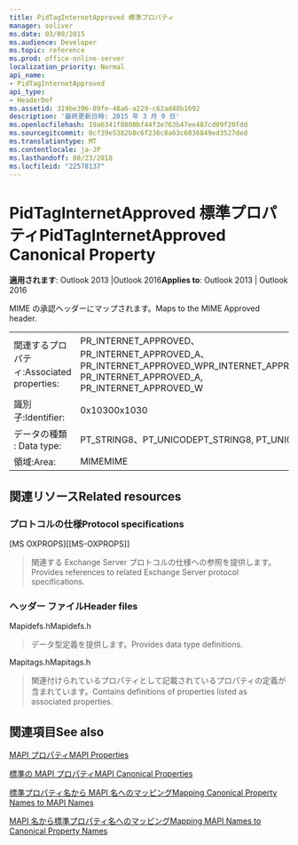 ```yaml
---
title: PidTagInternetApproved 標準プロパティ
manager: soliver
ms.date: 03/09/2015
ms.audience: Developer
ms.topic: reference
ms.prod: office-online-server
localization_priority: Normal
api_name:
- PidTagInternetApproved
api_type:
- HeaderDef
ms.assetid: 319be396-89fe-48a6-a229-c62ad48b1692
description: '最終更新日時: 2015 年 3 月 9 日'
ms.openlocfilehash: 19a6341f8800bf44f3e763b47ee487cd09f20fdd
ms.sourcegitcommit: 0cf39e5382b8c6f236c8a63c6036849ed3527ded
ms.translationtype: MT
ms.contentlocale: ja-JP
ms.lasthandoff: 08/23/2018
ms.locfileid: "22578137"
---
```

# <a name="pidtaginternetapproved-canonical-property"></a><span data-ttu-id="54779-103">PidTagInternetApproved 標準プロパティ</span><span class="sxs-lookup"><span data-stu-id="54779-103">PidTagInternetApproved Canonical Property</span></span>

  
  
<span data-ttu-id="54779-104">**適用されます**: Outlook 2013 |Outlook 2016</span><span class="sxs-lookup"><span data-stu-id="54779-104">**Applies to**: Outlook 2013 | Outlook 2016</span></span> 
  
<span data-ttu-id="54779-105">MIME の承認ヘッダーにマップされます。</span><span class="sxs-lookup"><span data-stu-id="54779-105">Maps to the MIME Approved header.</span></span>
  
|||
|:-----|:-----|
|<span data-ttu-id="54779-106">関連するプロパティ:</span><span class="sxs-lookup"><span data-stu-id="54779-106">Associated properties:</span></span>  <br/> |<span data-ttu-id="54779-107">PR_INTERNET_APPROVED、PR_INTERNET_APPROVED_A、PR_INTERNET_APPROVED_W</span><span class="sxs-lookup"><span data-stu-id="54779-107">PR_INTERNET_APPROVED, PR_INTERNET_APPROVED_A, PR_INTERNET_APPROVED_W</span></span>  <br/> |
|<span data-ttu-id="54779-108">識別子:</span><span class="sxs-lookup"><span data-stu-id="54779-108">Identifier:</span></span>  <br/> |<span data-ttu-id="54779-109">0x1030</span><span class="sxs-lookup"><span data-stu-id="54779-109">0x1030</span></span>  <br/> |
|<span data-ttu-id="54779-110">データの種類 : </span><span class="sxs-lookup"><span data-stu-id="54779-110">Data type:</span></span>  <br/> |<span data-ttu-id="54779-111">PT_STRING8、PT_UNICODE</span><span class="sxs-lookup"><span data-stu-id="54779-111">PT_STRING8, PT_UNICODE</span></span>  <br/> |
|<span data-ttu-id="54779-112">領域:</span><span class="sxs-lookup"><span data-stu-id="54779-112">Area:</span></span>  <br/> |<span data-ttu-id="54779-113">MIME</span><span class="sxs-lookup"><span data-stu-id="54779-113">MIME</span></span>  <br/> |
   
## <a name="related-resources"></a><span data-ttu-id="54779-114">関連リソース</span><span class="sxs-lookup"><span data-stu-id="54779-114">Related resources</span></span>

### <a name="protocol-specifications"></a><span data-ttu-id="54779-115">プロトコルの仕様</span><span class="sxs-lookup"><span data-stu-id="54779-115">Protocol specifications</span></span>

<span data-ttu-id="54779-116">[MS OXPROPS]</span><span class="sxs-lookup"><span data-stu-id="54779-116">[[MS-OXPROPS]]</span></span> 
  
> <span data-ttu-id="54779-117">関連する Exchange Server プロトコルの仕様への参照を提供します。</span><span class="sxs-lookup"><span data-stu-id="54779-117">Provides references to related Exchange Server protocol specifications.</span></span>
    
### <a name="header-files"></a><span data-ttu-id="54779-118">ヘッダー ファイル</span><span class="sxs-lookup"><span data-stu-id="54779-118">Header files</span></span>

<span data-ttu-id="54779-119">Mapidefs.h</span><span class="sxs-lookup"><span data-stu-id="54779-119">Mapidefs.h</span></span>
  
> <span data-ttu-id="54779-120">データ型定義を提供します。</span><span class="sxs-lookup"><span data-stu-id="54779-120">Provides data type definitions.</span></span>
    
<span data-ttu-id="54779-121">Mapitags.h</span><span class="sxs-lookup"><span data-stu-id="54779-121">Mapitags.h</span></span>
  
> <span data-ttu-id="54779-122">関連付けられているプロパティとして記載されているプロパティの定義が含まれています。</span><span class="sxs-lookup"><span data-stu-id="54779-122">Contains definitions of properties listed as associated properties.</span></span>
    
## <a name="see-also"></a><span data-ttu-id="54779-123">関連項目</span><span class="sxs-lookup"><span data-stu-id="54779-123">See also</span></span>



[<span data-ttu-id="54779-124">MAPI プロパティ</span><span class="sxs-lookup"><span data-stu-id="54779-124">MAPI Properties</span></span>](mapi-properties.md)
  
[<span data-ttu-id="54779-125">標準の MAPI プロパティ</span><span class="sxs-lookup"><span data-stu-id="54779-125">MAPI Canonical Properties</span></span>](mapi-canonical-properties.md)
  
[<span data-ttu-id="54779-126">標準プロパティ名から MAPI 名へのマッピング</span><span class="sxs-lookup"><span data-stu-id="54779-126">Mapping Canonical Property Names to MAPI Names</span></span>](mapping-canonical-property-names-to-mapi-names.md)
  
[<span data-ttu-id="54779-127">MAPI 名から標準プロパティ名へのマッピング</span><span class="sxs-lookup"><span data-stu-id="54779-127">Mapping MAPI Names to Canonical Property Names</span></span>](mapping-mapi-names-to-canonical-property-names.md)


